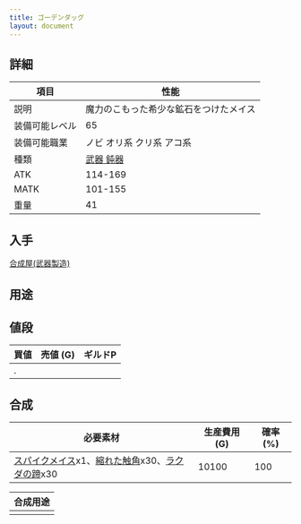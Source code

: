 ```yaml
---
title: ゴーデンダッグ
layout: document
---
```

## 詳細


|項目|性能|
|---|---|
|説明|魔力のこもった希少な鉱石をつけたメイス|
|装備可能レベル|65|
|装備可能職業|ノビ オリ系 クリ系 アコ系|
|種類|[武器 鈍器](武器(鈍器))|
|ATK|114-169|
|MATK|101-155|
|重量|41|

## 入手

[合成屋(武器製造)](合成屋(武器製造))

## 用途


## 値段


|買値|売値 (G)|ギルドP|
|---|---|---|
|.|||

## 合成


|必要素材|生産費用 (G)|確率 (%)|
|---|---|---|
|[スパイクメイス](スパイクメイス)x1、[縮れた触角](縮れた触角)x30、[ラクダの蹄](ラクダの蹄)x30|10100|100|


|合成用途|
|---|
||